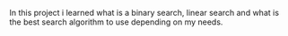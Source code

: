 In this project i learned what is a binary search, linear search and what is the best search algorithm to use depending on my needs.
